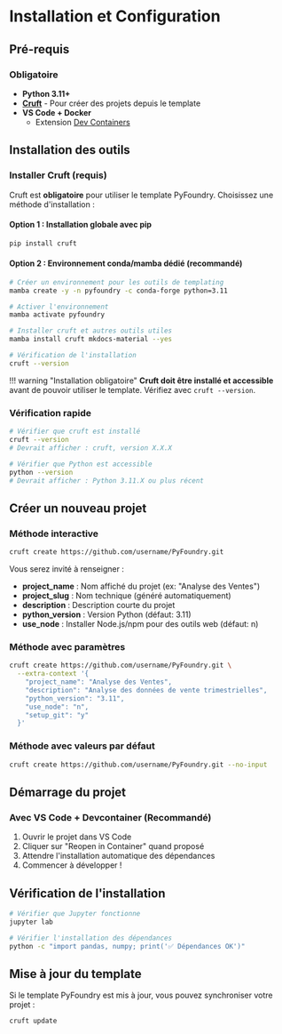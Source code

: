 # Installation et Configuration

## Pré-requis

### Obligatoire
- **Python 3.11+**
- **[Cruft](https://cruft.github.io/cruft/)** - Pour créer des projets depuis le template
- **VS Code + Docker**
  - Extension [Dev Containers](https://marketplace.visualstudio.com/items?itemName=ms-vscode-remote.remote-containers)

## Installation des outils

### Installer Cruft (requis)

Cruft est **obligatoire** pour utiliser le template PyFoundry. Choisissez une méthode d'installation :

#### Option 1 : Installation globale avec pip
```bash
pip install cruft
```

#### Option 2 : Environnement conda/mamba dédié (recommandé)
```bash
# Créer un environnement pour les outils de templating
mamba create -y -n pyfoundry -c conda-forge python=3.11

# Activer l'environnement
mamba activate pyfoundry

# Installer cruft et autres outils utiles
mamba install cruft mkdocs-material --yes

# Vérification de l'installation
cruft --version
```

!!! warning "Installation obligatoire"
    **Cruft doit être installé et accessible** avant de pouvoir utiliser le template. Vérifiez avec `cruft --version`.

### Vérification rapide
```bash
# Vérifier que cruft est installé
cruft --version
# Devrait afficher : cruft, version X.X.X

# Vérifier que Python est accessible
python --version
# Devrait afficher : Python 3.11.X ou plus récent
```

## Créer un nouveau projet

### Méthode interactive
```bash
cruft create https://github.com/username/PyFoundry.git
```

Vous serez invité à renseigner :
- **project_name** : Nom affiché du projet (ex: "Analyse des Ventes")
- **project_slug** : Nom technique (généré automatiquement)
- **description** : Description courte du projet
- **python_version** : Version Python (défaut: 3.11)
- **use_node** : Installer Node.js/npm pour des outils web (défaut: n)

### Méthode avec paramètres
```bash
cruft create https://github.com/username/PyFoundry.git \
  --extra-context '{
    "project_name": "Analyse des Ventes",
    "description": "Analyse des données de vente trimestrielles",
    "python_version": "3.11",
    "use_node": "n",
    "setup_git": "y"
  }'
```

### Méthode avec valeurs par défaut
```bash
cruft create https://github.com/username/PyFoundry.git --no-input
```

## Démarrage du projet

### Avec VS Code + Devcontainer (Recommandé)
1. Ouvrir le projet dans VS Code
2. Cliquer sur "Reopen in Container" quand proposé
3. Attendre l'installation automatique des dépendances
4. Commencer à développer !

## Vérification de l'installation

```bash
# Vérifier que Jupyter fonctionne
jupyter lab

# Vérifier l'installation des dépendances
python -c "import pandas, numpy; print('✅ Dépendances OK')"
```

## Mise à jour du template

Si le template PyFoundry est mis à jour, vous pouvez synchroniser votre projet :

```bash
cruft update
```